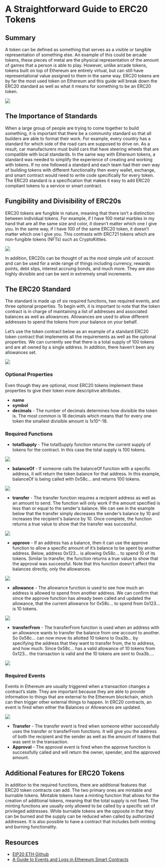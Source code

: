 # A Straightforward Guide to ERC20 Tokens

## Summary

A token can be defined as something that serves as a visible or tangible representation of something else. An example of this could be arcade tokens, these pieces of metal are the physical representation of the amount of games that a person is able to play. However, unlike arcade tokens, tokens built on top of Ethereum are entirely virtual, but can still have representational value assigned to them in the same way. ERC20 tokens are by far the most used token on Ethereum and this guide will break down the ERC20 standard as well as what it means for something to be an ERC20 token.

![](../assets/images/erc20_guide/metal_token.png)

## The Importance of Standards

When a large group of people are trying to come together to build something, it  is important that there be a community standard so that all builders are able to format their work. For example, every country has a standard for which side of the road cars are supposed to drive on. As a result, car manufacturers must build cars that have steering wheels that are compatible with local standards. In the same way with Ethereum tokens, a standard was needed to simplify the experience of creating and working with tokens. If no one followed a standard and each team had their own way of building tokens with different functionality then every wallet, exchange, and smart contract would need to write code specifically for every token. The ERC20 standard is a specification that makes it easy to add ERC20 compliant tokens to a service or smart contract.

## Fungibility and Divisibility of ERC20s

ERC20 tokens are fungible in nature, meaning that there isn’t a distinction between individual tokens. For example, if I have 100 metal marbles in my hand that are all the same size and color, it doesn’t matter which one I give you. In the same way, if I have 100 of the same ERC20 token, it doesn’t matter which one I give you. This contrasts with ERC721 tokens which are non-fungible tokens (NFTs) such as CryptoKitties.

![](../assets/images/uniswap_guide/fungible_tokens.png)

In addition, ERC20s can be thought of as the most simple unit of account and can be used for a wide range of things including currency, rewards points, debt slips, interest accruing bonds, and much more. They are also highly divisible and can be sent in extremely small increments.

## The ERC20 Standard

The standard is made up of six required functions, two required events, and three optional properties. To begin with, it is important to note that the token contract is in charge of maintaining a list of addresses and associated balances as well as allowances. Allowances are used to allow different addresses to spend the tokens from your balance on your behalf.

Let’s use the token contract below as an example of a standard ERC20 token contract that implements all the requirements as well as the optional properties.  We can currently see that there is a total supply of 100 tokens and are all owned by a single address. In addition, there haven’t been any allowances set. 

![](../assets/images/erc20_guide/example_token_contract.png)

### Optional Properties

Even though they are optional, most ERC20 tokens implement these properties to give their token more descriptive attributes.
* **name**
* **symbol** 
* **decimals** - The number of  decimals determines how divisible the token is. The most common is 18 decimals which means that for every one token the smallest divisible amount is 1x10^-18.

### Required Functions

* **totalSupply** - The totalSupply function returns the current supply of tokens for the contract. In this case the total supply is 100 tokens.

![](../assets/images/erc20_guide/total_supply.png)

* **balanceOf** - If someone calls the balanceOf function with a specific address, it will return the token balance for that address. In this example, balanceOf is being called with 0x58c... and returns 100 tokens.

![](../assets/images/erc20_guide/balance_of.png)

* **transfer** - The transfer function requires a recipient address as well as an amount to send. The function will only work if the amount specified is less than or equal to the sender's balance. We can see in the example below that the transfer simply decreases the sender’s balance by 10 and increases the recipient's balance by 10. Once complete, the function returns a true value to show that the transfer was successful.

![](../assets/images/erc20_guide/transfer.png)

* **approve** - If an address has a balance, then it can use the approve function to allow a specific amount of it’s balance to be spent by another address. Below, address 0x123... is allowing 0x58c... to spend 10 of its tokens. Similar to transfer, the function returns a true value to show that the approval was successful. Note that this function doesn’t affect the balances directly, only the allowances.

![](../assets/images/erc20_guide/approve.png)

* **allowance** - The allowance function is used to see how much an address is allowed to spend from another address. We can confirm that since the approve function has already been called and updated the allowance, that the current allowance for 0x58c... to spend from 0x123... is 10 tokens. 

![](../assets/images/erc20_guide/allowance.png)

* **transferFrom** - The transferFrom function is used when an address with an allowance wants to transfer the balance from one account to another. So 0x58c... can now move its allotted 10 tokens to 0xa3b... by specifying the address that they want to transfer from, the to address, and how much. Since 0x58c… has a valid allowance of 10 tokens from 0x123... the transaction is valid and the 10 tokens are sent to 0xa3b....

![](../assets/images/erc20_guide/transfer_from.png)

### Required Events

Events in Ethereum are usually triggered when a transaction changes a contract’s state. They are important because they are able to provide information to things that are external to the Ethereum blockchain, which can then trigger other external things to happen. In ERC20 contracts, an event is fired when either the Balances or Allowances are updated.

![](../assets/images/erc20_guide/event_summary.png)

* **Transfer** - The transfer event is fired when someone either successfully uses the transfer or transferFrom functions. It will give you the address of both the recipient and the sender as well as the amount of tokens that was sent in the transaction. 
* **Approval** - The approval event is fired when the approve function is successfully called and will return the owner, spender, and the approved amount.


## Additional Features for ERC20 Tokens

In addition to the required functions, there are additional features that ERC20 token contracts can add. The two primary ones are mintable and burnable tokens. Mintable tokens have a minting function that allows for the creation of additional tokens, meaning that the total supply is not fixed. The minting functions are usually only allowed to be called by a specific set of privileged addresses. While burnable tokens are the opposite in that they can be burned and the supply can be reduced when called by authorized addresses. It is also possible to have a contract that includes both minting and burning functionality.

## Resources

* [EIP20 ETH Github](https://github.com/ethereum/EIPs/blob/master/EIPS/eip-20.md)
* [A Guide to Events and Logs in Ethereum Smart Contracts](https://consensys.net/blog/blockchain-development/guide-to-events-and-logs-in-ethereum-smart-contracts/)